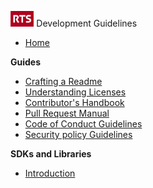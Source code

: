 <!-- docs/_sidebar.md -->
<img src="img/rts-logo.svg" alt="RTS" height="25"/> Development Guidelines
* [Home](/)

**Guides**

* [Crafting a Readme](/guides/README_GUIDE.md)
* [Understanding Licenses](/guides/LICENSE_GUIDE.md)
* [Contributor's Handbook](/guides/CONTRIBUTING_GUIDE.md)
* [Pull Request Manual](/guides/PULL_REQUEST_GUIDE.md)
* [Code of Conduct Guidelines](/guides/CODE_OF_CONDUCT_GUIDE.md)
* [Security policy Guidelines](/guides/SECURITY_GUIDE.md)

**SDKs and Libraries**

* [Introduction](/sdks/INTRODUCTION.md)
